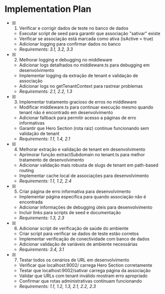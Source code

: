 # Implementation Plan

- [x] 1. Verificar e corrigir dados de teste no banco de dados





  - Executar script de seed para garantir que associação "sativar" existe
  - Verificar se associação está marcada como ativa (isActive = true)
  - Adicionar logging para confirmar dados no banco
  - _Requirements: 3.1, 3.2, 3.3_

- [x] 2. Melhorar logging e debugging no middleware










  - Adicionar logs detalhados no middleware.ts para debugging em desenvolvimento
  - Implementar logging da extração de tenant e validação de associação
  - Adicionar logs no getTenantContext para rastrear problemas
  - _Requirements: 2.1, 2.2, 1.3_

- [x] 3. Implementar tratamento gracioso de erros no middleware





  - Modificar middleware.ts para continuar execução mesmo quando tenant não é encontrado em desenvolvimento
  - Adicionar fallback para permitir acesso a páginas de erro informativas
  - Garantir que Hero Section (rota raiz) continue funcionando sem validação de tenant
  - _Requirements: 1.1, 1.4, 2.1_

- [x] 4. Melhorar extração e validação de tenant em desenvolvimento





  - Aprimorar função extractSubdomain no tenant.ts para melhor tratamento de desenvolvimento
  - Adicionar validação mais robusta de slugs de tenant em path-based routing
  - Implementar cache local de associações para desenvolvimento
  - _Requirements: 1.1, 1.2, 2.4_

- [x] 5. Criar página de erro informativa para desenvolvimento





  - Implementar página específica para quando associação não é encontrada
  - Adicionar informações de debugging úteis para desenvolvimento
  - Incluir links para scripts de seed e documentação
  - _Requirements: 1.3, 2.3_

- [x] 6. Adicionar script de verificação de saúde do ambiente





  - Criar script para verificar se dados de teste estão corretos
  - Implementar verificação de conectividade com banco de dados
  - Adicionar validação de variáveis de ambiente necessárias
  - _Requirements: 3.4, 3.1_

- [x] 7. Testar todos os cenários de URL em desenvolvimento





  - Verificar que localhost:9002/ carrega Hero Section corretamente
  - Testar que localhost:9002/sativar carrega página da associação
  - Validar que URLs com tenant inválido mostram erro apropriado
  - Confirmar que rotas administrativas continuam funcionando
  - _Requirements: 1.1, 1.2, 1.3, 2.1, 2.2, 2.3_